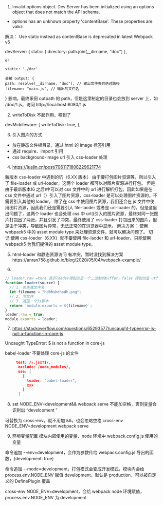 ##

1. Invalid options object. Dev Server has been initialized using an options object that does not match the API schema.

- options has an unknown property 'contentBase'. These properties are valid:

解决：
Use static instead as contentBase is deprecated in latest Webpack v5

devServer: {
static: {
directory: path.join(\_\_dirname, "doc")
},

    or

    static: './doc'

    会被 output: {
    path: resolve(__dirname, "doc"), // 输出文件夹的绝对路径
    filename: "main.js", // 输出的文件名

} 影响，最终采用 outpath 的 path，但是这里制定的目录也会放到 server 上，如 /doc/1.js，访问 http://localhost:8080/1.js

2. writeToDisk 不起作用，移到了

devMiddleware: {
writeToDisk: true,
},

3. 引入图片的方式

- 放在静态文件根目录，通过 html 的 image 标签引用
- 通过 require、import 引用
- css background-image url 引入 css-loader 处理

4. https://juejin.cn/post/7061171808229621774

新版本 css-loader 中遇到的坑（6.XX 版本）
由于要打包图片资源等，所以引入了 file-loader 或 url-loader，这两个 loader 都可以对图片资源进行打包。
但是由于最新版本(6 之后)中可以对 css 文件中的 url 进行解析打包，因此如果是在 css 文件中通过 url（）引入了图片资源，css-loader 是可以处理图片资源的。不需要引入其他的 loader。
除了在 css 中使用图片资源，我们还会在 js 文件中使用图片资源，因此我们还是需要引入 file-laoder 或者是 url-loader 的。但是这里出问题了，这两个 loader 也会处理 css 中 url()引入的图片资源，最终对同一张图片打包出了两张，并且引发了冲突，最终使用了 css-loader 打包出来的图片，但是由于冲突，导致图片异常，无法正常的在浏览器中显示。
解决方案：
使用 webpack5 中的 asset module type 来处理资源文件，就可以解决问题了。
切记:使用 css-loader（6.XX）就不要使用 file-laoder 和 url-loader，只能使用 webpack5 为我们提供的 asset module type。

5. html-loader 和静态资源访问 有冲突，暂时没找到解决方案
   https://anran758.github.io/blog/2020/05/04/webpack-example/

6.

```js
// loader.raw =ture 表示loader得到的是一个二进制的buffer，false 得到的是 utf-8 字符串
function loader(source) {
  // 1. 先生成文件名
  let filename = "hdhhshdhsdh.png";
  // 2. 写文件
  // 3. 返回一个js脚本
  return `module.exports = ${filename}`;
}
loader.raw = true;
module.exports = loader;
```

7. https://stackoverflow.com/questions/65293577/uncaught-typeerror-is-not-a-function-in-core-js

Uncaught TypeError: $ is not a function in core-js

babel-loader 不要处理 core-js 的文件

```json
     test: /\.jsx?$/,
      exclude: /node_modules/,
      use: [
        {
          loader: "babel-loader",
          xxx
        }
      ]
```

8. set NODE_ENV=development&& webpack serve 不能加空格，否则变量会识别出 “development ”

可替换为 cross-env，就不用加 &&，也会忽略空格 cross-env NODE_ENV=development webpack serve

9. 环境变量配置
   模块内部使用的变量、node 环境中 webpack.config.js 使用的变量

命令追加 --env=development，会作为参数传给 webpack.config.js 导出的函数，{development: true}

命令追加 --mode=development，打包模式会变成开发模式，模块内会给 process.env.NODE_ENV 赋值 development，默认是 production，可以被自定义的 DefinePlugin 覆盖

cross-env NODE_ENV=development，会给 webpack node 环境赋值，process.env.NODE_ENV 为 development
